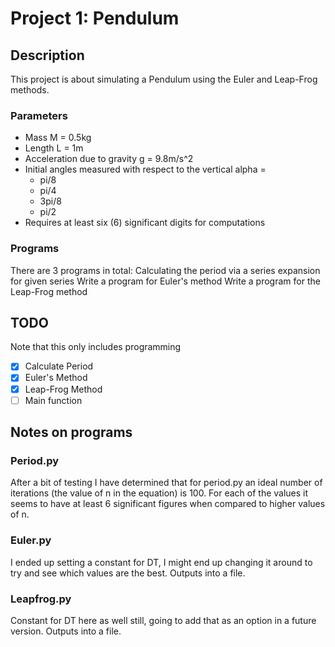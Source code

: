 # Project 1: Pendulum
## Description
This project is about simulating a Pendulum using the Euler and Leap-Frog methods.
### Parameters
- Mass M = 0.5kg
- Length L = 1m
- Acceleration due to gravity g = 9.8m/s^2
- Initial angles measured with respect to the vertical alpha = 
  - pi/8
  - pi/4
  - 3pi/8
  - pi/2
- Requires at least six (6) significant digits for computations

### Programs
There are 3 programs in total:
Calculating the period via a series expansion for given series
Write a program for Euler's method
Write a program for the Leap-Frog method

## TODO
Note that this only includes programming
- [x] Calculate Period
- [x] Euler's Method
- [x] Leap-Frog Method
- [ ] Main function

## Notes on programs

### Period.py
After a bit of testing I have determined that for period.py an ideal number of iterations (the value of n in the equation) is 100. For each of the values it seems to have at least 6 significant figures when compared to higher values of n.

### Euler.py
I ended up setting a constant for DT, I might end up changing it around to try and see which values are the best.
Outputs into a file.

### Leapfrog.py
Constant for DT here as well still, going to add that as an option in a future version.
Outputs into a file.
